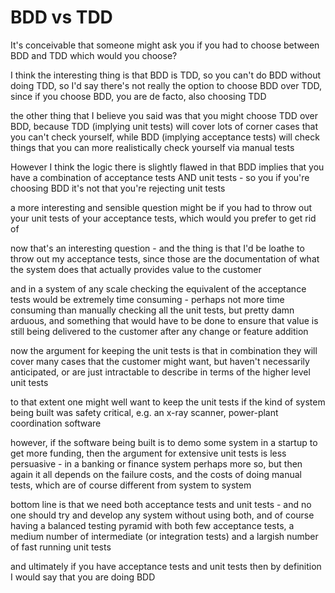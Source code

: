 BDD vs TDD
==========

It's conceivable that someone might ask you if you had to choose between BDD and TDD which would you choose?

I think the interesting thing is that BDD is TDD, so you can't do BDD without doing TDD, so I'd say there's not really the option to choose BDD over TDD, since if you choose BDD, you are de facto, also choosing TDD

the other thing that I believe you said was that you might choose TDD over BDD, because TDD (implying unit tests) will cover lots of corner cases that you can't check yourself, while BDD (implying acceptance tests) will check things that you can more realistically check yourself via manual tests


However I think the logic there is slightly flawed in that BDD implies that you have a combination of acceptance tests AND unit tests - so you if you're choosing BDD it's not that you're rejecting unit tests

a more interesting and sensible question might be if you had to throw out your unit tests of your acceptance tests, which would you prefer to get rid of

now that's an interesting question - and the thing is that I'd be loathe to throw out my acceptance tests, since those are the documentation of what the system does that actually provides value to the customer

and in a system of any scale checking the equivalent of the acceptance tests would be extremely time consuming - perhaps not more time consuming than manually checking all the unit tests, but pretty damn arduous, and something that would have to be done to ensure that value is still being delivered to the customer after any change or feature addition

now the argument for keeping the unit tests is that in combination they will cover many cases that the customer might want, but haven't necessarily anticipated, or are just intractable to describe in terms of the higher level unit tests

to that extent one might well want to keep the unit tests if the kind of system being built was safety critical, e.g. an x-ray scanner, power-plant coordination software

however, if the software being built is to demo some system in a startup to get more funding, then the argument for extensive unit tests is less persuasive - in a banking or finance system perhaps more so, but then again it all depends on the failure costs, and the costs of doing manual tests, which are of course different from system to system

bottom line is that we need both acceptance tests and unit tests - and no one should try and develop any system without using both, and of course having a balanced testing pyramid with both few acceptance tests, a medium number of intermediate (or integration tests) and a largish number of fast running unit tests

and ultimately if you have acceptance tests and unit tests then by definition I would say that you are doing BDD 
